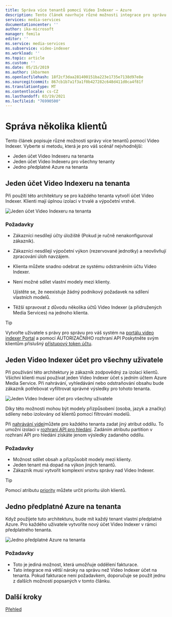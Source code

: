 ```yaml
---
title: Správa více tenantů pomocí Video Indexer – Azure
description: Tento článek navrhuje různé možnosti integrace pro správu více tenantů pomocí Video Indexer.
services: media-services
documentationcenter: ''
author: ika-microsoft
manager: femila
editor: ''
ms.service: media-services
ms.subservice: video-indexer
ms.workload: ''
ms.topic: article
ms.custom: ''
ms.date: 05/15/2019
ms.author: ikbarmen
ms.openlocfilehash: 18f2cf3daa281400151ba223e1735e7138d97e8e
ms.sourcegitcommit: 867cb1b7a1f3a1f0b427282c648d411d0ca4f81f
ms.translationtype: MT
ms.contentlocale: cs-CZ
ms.lasthandoff: 03/19/2021
ms.locfileid: "76990500"
---
```

# <a name="manage-multiple-tenants"></a>Správa několika klientů

Tento článek popisuje různé možnosti správy více tenantů pomocí Video Indexer. Vyberte si metodu, která je pro váš scénář nejvhodnější:

* Jeden účet Video Indexeru na tenanta
* Jeden účet Video Indexeru pro všechny tenanty
* Jedno předplatné Azure na tenanta

## <a name="video-indexer-account-per-tenant"></a>Jeden účet Video Indexeru na tenanta

Při použití této architektury se pro každého tenanta vytvoří účet Video Indexer. Klienti mají úplnou izolaci v trvalé a výpočetní vrstvě.  

![Jeden účet Video Indexeru na tenanta](./media/manage-multiple-tenants/video-indexer-account-per-tenant.png)

### <a name="considerations"></a>Požadavky

* Zákazníci nesdílejí účty úložiště (Pokud je ručně nenakonfiguroval zákazník).
* Zákazníci nesdílejí výpočetní výkon (rezervované jednotky) a neovlivňují zpracování úloh navzájem.
* Klienta můžete snadno odebrat ze systému odstraněním účtu Video Indexer.
* Není možné sdílet vlastní modely mezi klienty.

    Ujistěte se, že neexistuje žádný podnikový požadavek na sdílení vlastních modelů.
* Těžší spravovat z důvodu několika účtů Video Indexer (a přidružených Media Services) na jednoho klienta.

> [!TIP]
> Vytvořte uživatele s právy pro správu pro váš systém na [portálu video indexer Portal](https://api-portal.videoindexer.ai/) a pomocí AUTORIZAČNÍHO rozhraní API Poskytněte svým klientům příslušný [přístupový token účtu](https://api-portal.videoindexer.ai/docs/services/operations/operations/Get-Account-Access-Token).

## <a name="single-video-indexer-account-for-all-users"></a>Jeden Video Indexer účet pro všechny uživatele

Při používání této architektury je zákazník zodpovědný za izolaci klientů. Všichni klienti musí používat jeden Video Indexer účet s jedním účtem Azure Media Service. Při nahrávání, vyhledávání nebo odstraňování obsahu bude zákazník potřebovat vyfiltrovat správné výsledky pro tohoto tenanta.

![Jeden Video Indexer účet pro všechny uživatele](./media/manage-multiple-tenants/single-video-indexer-account-for-all-users.png)

Díky této možnosti mohou být modely přizpůsobení (osoba, jazyk a značky) sdíleny nebo izolovány od klientů pomocí filtrování modelů.

Při [nahrávání videí](https://api-portal.videoindexer.ai/docs/services/operations/operations/Upload-video?)můžete pro každého tenanta zadat jiný atribut oddílu. To umožní izolaci v [rozhraní API pro hledání](https://api-portal.videoindexer.ai/docs/services/operations/operations/Search-videos?). Zadáním atributu partition v rozhraní API pro hledání získáte jenom výsledky zadaného oddílu. 

### <a name="considerations"></a>Požadavky

* Možnost sdílet obsah a přizpůsobit modely mezi klienty.
* Jeden tenant má dopad na výkon jiných tenantů.
* Zákazník musí vytvořit komplexní vrstvu správy nad Video Indexer.

> [!TIP]
> Pomocí atributu [priority](upload-index-videos.md) můžete určit prioritu úloh klientů.

## <a name="azure-subscription-per-tenant"></a>Jedno předplatné Azure na tenanta 

Když použijete tuto architekturu, bude mít každý tenant vlastní předplatné Azure. Pro každého uživatele vytvoříte nový účet Video Indexer v rámci předplatného tenanta.

![Jedno předplatné Azure na tenanta](./media/manage-multiple-tenants/azure-subscription-per-tenant.png)

### <a name="considerations"></a>Požadavky

* Toto je jediná možnost, která umožňuje oddělení fakturace.
* Tato integrace má větší nároky na správu než Video Indexer účet na tenanta. Pokud fakturace není požadavkem, doporučuje se použít jednu z dalších možností popsaných v tomto článku.

## <a name="next-steps"></a>Další kroky

[Přehled](video-indexer-overview.md)

